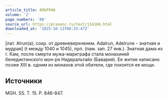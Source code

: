 ```yaml
---
article_title: АЛЬРУНА
volume: '2'
page_numbers: '80'
source_url: https://pravenc.ru/text/114166.html
downloaded_at: '2025-10-13T08:25:47Z'
---
```


[лат. Alrun(a); сокр. от древневерхненем. Adalrun, Adelrune - знатная и мудрая] (Ɨ между 1040 и 1045), прп. (пам. зап. 27 янв.). Знатная дама из г. Кам, после смерти мужа-маркграфа стала монахиней бенедиктинского мон-ря Нидеральтайх (Бавария). Ее житие написано позже XIII в. одним из монахов этой обители, где покоятся ее мощи.

## Источники

MGH. SS. T. 15. P. 846-847.
